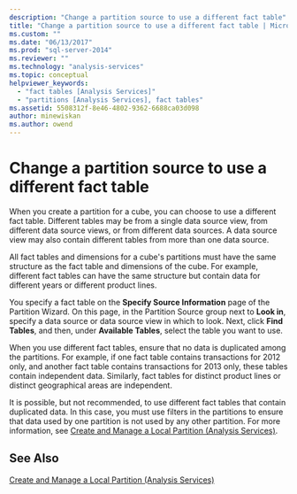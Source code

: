 ```yaml
---
description: "Change a partition source to use a different fact table"
title: "Change a partition source to use a different fact table | Microsoft Docs"
ms.custom: ""
ms.date: "06/13/2017"
ms.prod: "sql-server-2014"
ms.reviewer: ""
ms.technology: "analysis-services"
ms.topic: conceptual
helpviewer_keywords: 
  - "fact tables [Analysis Services]"
  - "partitions [Analysis Services], fact tables"
ms.assetid: 5508312f-8e46-4802-9362-6688ca03d098
author: minewiskan
ms.author: owend
---
```

# Change a partition source to use a different fact table
  When you create a partition for a cube, you can choose to use a different fact table. Different tables may be from a single data source view, from different data source views, or from different data sources. A data source view may also contain different tables from more than one data source.  
  
 All fact tables and dimensions for a cube's partitions must have the same structure as the fact table and dimensions of the cube. For example, different fact tables can have the same structure but contain data for different years or different product lines.  
  
 You specify a fact table on the **Specify Source Information** page of the Partition Wizard. On this page, in the Partition Source group next to **Look in**, specify a data source or data source view in which to look. Next, click **Find Tables**, and then, under **Available Tables**, select the table you want to use.  
  
 When you use different fact tables, ensure that no data is duplicated among the partitions. For example, if one fact table contains transactions for 2012 only, and another fact table contains transactions for 2013 only, these tables contain independent data. Similarly, fact tables for distinct product lines or distinct geographical areas are independent.  
  
 It is possible, but not recommended, to use different fact tables that contain duplicated data. In this case, you must use filters in the partitions to ensure that data used by one partition is not used by any other partition. For more information, see [Create and Manage a Local Partition &#40;Analysis Services&#41;](create-and-manage-a-local-partition-analysis-services.md).  
  
## See Also  
 [Create and Manage a Local Partition &#40;Analysis Services&#41;](create-and-manage-a-local-partition-analysis-services.md)  
  
  
